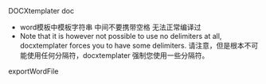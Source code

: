 <script setup>
import { ExportBriefDataDocx, getBase64Sync,getImageSize } from '../../pages/utils/templaterWord.js'
import {ElButton,ElLink} from "element-plus"
import Vue3Echarts from "../../pages/Components/Vue3Echarts.vue"
import {ref,onMounted} from "vue"
import * as echarts from "echarts"
const options = {
  xAxis: {
    type: 'category',
    data: ['Mon', 'Tue', 'Wed', 'Thu', 'Fri', 'Sat', 'Sun']
  },
  yAxis: {
    type: 'value'
  },
  series: [
    {
      data: [150, 230, 224, 218, 135, 147, 260],
      type: 'line',
      animation: false
    }
  ]
}

const listname = '导出的模板'
const imglist = [
    {
        imgUrl: "/images/logo.jpg"
    }, {
        imgUrl: "/images/test.jpg"
    }
]
const imgurl1 = './images/logo.png'
const imgurl2 = './images/logo.png'

 let data = {
        county: '西青区',
        township: "杨柳青镇",
        year: '2023',
        month: '10',
        d2: '目录2',
        d2stpg: "水体名称",
        d2village: "村庄名称",
        d2area: "水域面积29",
        d2question: `我的世界 变得奇妙更难以言喻,还以为 是从天而降的梦境,直到确定 手的温度来自你心里,这一刻 我终于勇敢说爱你,一开始 我只顾着看你,装做不经意 心却飘过去
,还窃喜 你 没 发现我 躲在角落,忙着快乐 忙着感动,从彼此陌生到熟 会是我们从没想过,真爱 到现在 不敢期待,要证明自己 曾被你想起 Really？我胡思乱想 就从今天起 I wish
,像一个陷阱 却从未犹豫 相信,你真的愿意 就请给我惊喜,关于爱情 过去没有异想的结局,那天起 却颠覆了自己逻辑,我的怀疑 所有答案因你而明白,转啊转 就真的遇见 Mr.right,一开始 我只顾着看你,装做不经意 心却飘过去,还窃喜 你 没 发现我 躲在角落,忙着快乐 忙着感动,从彼此陌生到熟 会是我们从没想过,真爱 到现在 不敢期待,要证明自己 曾被你想起 Really？,            我胡思乱想 就从今天起 I wish,像一个陷阱 却从未犹豫 相信,你真的愿意 就请给我惊喜,关于爱情 过去没有异想的结局,那天起 却颠覆了自己逻辑,我的怀疑 所有答案因你而明白,转啊转 就真的遇见 Mr.right,我的世界 变得奇妙更难以言喻,还以为 是从天而降的梦境,直到确定 手的温度来自你心里,这一刻 也终于勇敢说爱你`,
        wrwt: '污染问题',
        d3: "目录3",
        jcYear: '2023',
        jcMonth: "2",
        jcDotNum: "23",
        isJcDotTmd: "达标",
        isJcDotRjy: '达标',
        isJcDotAd: "达标",
        d3Stss: "1000",
        pageTotal: "调查问卷中共1000份",
        effectivePage: "有效699份",
        SatisfactionPercentage: "90.90%",
        isTmdJc: "达标",
        isRjyJc: "达标",
        isAdJc: "达标",
        isZtJc: "达标",
        stmc: "水体名称",
        isWc: "完成",
        d2tableData: [{ county: "区1", township: "街镇1", village: "村1", stmc: "水体1", stlx: "水体类型1", symj: "水体面积1", lat: "经度1", lon: "纬度1" }, { county: "区2", township: "街镇2", village: "村2", stmc: "水体2", stlx: "水体类型2", symj: "水体面积2", lat: "经度2", lon: "纬度2" }],
        d2tableData2: [{ stmc: "水体名称1", wrwt: "污染问题1", zlcs: "工程治理措施1" }, { stmc: "水体名称2", wrwt: "污染问题2", zlcs: "工程治理措施2" }],
        d3tableData: [
            {
                id: "1",
                dw: "点位1",
                tmd: "透明度1",
                rjy: "溶解氧1",
                ad: "氨氮1",
            },
            {
                id: "2",
                dw: "点位2",
                tmd: "透明度2",
                rjy: "溶解氧2",
                ad: "氨氮2",
            },
            {
                id: "3",
                dw: "点位3",
                tmd: "透明度3",
                rjy: "溶解氧3",
                ad: "氨氮3",
            },
        ]
    }
const exportWordFile = async () => {
    data.image1 = await getBase64Sync(imgurl1)
     let imgSize = {
        //控制导出的word图片大小
        image1:await getImageSize(data.image1),
        image2:await getImageSize(data.image2)
    };
    
    ExportBriefDataDocx("/static/testTemplater.docx", data, `${listname}.docx`,imgSize);
}

onMounted(async ()=>{
    setTimeout(()=>{
        let el = document.querySelector('#echart_1020 canvas');
       el && (data.image2 = el.toDataURL())
    },500)
})
</script>

<div>
    <el-link href="https://docxtemplater.com/docs/tag-types/" target="blank">DOCXtemplater doc</el-link>
        <ul>
            <li>word模板中模板字符串 中间不要携带空格 无法正常编译过</li>
            <li> Note that it is however not possible to use no delimiters at all, docxtemplater forces you to have some
                delimiters.
                请注意，但是根本不可能使用任何分隔符，docxtemplater 强制您使用一些分隔符。</li>
        </ul>
        <el-button @click="exportWordFile">exportWordFile</el-button>
        <Vue3Echarts id="echart_1020" :options="options" />
    </div>
